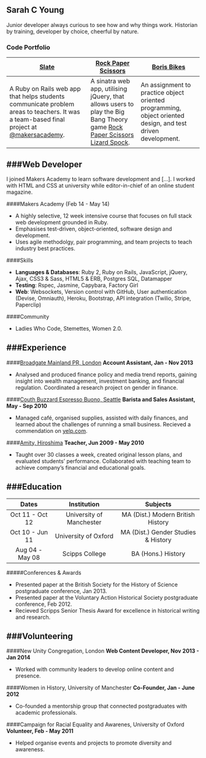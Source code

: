 ## Sarah C Young

Junior developer always curious to see how and why things work. Historian by training, developer by choice, cheerful by nature.

### Code Portfolio
| [Slate](https://github.com/slateapp/slate) | [Rock Paper Scissors](https://github.com/sarahseewhy/RockPaperScissors) | [Boris Bikes](https://github.com/sarahseewhy/boris-bike) |
|---|---|---|
| A Ruby on Rails web app that helps students communicate problem areas to teachers. It was a team-based final project at [@makersacademy](https://github.com/makersacademy).| A sinatra web app, utilising jQuery, that allows users to play the Big Bang Theory game [Rock Paper Scissors Lizard Spock](https://www.youtube.com/watch?v=iapcKVn7DdY). | An assignment to practice object oriented programming, object oriented design, and test driven development. |

###Web Developer
---------------
I joined Makers Academy to learn software development and [...]. I worked with HTML and CSS at university while editor-in-chief of an online student magazine.

####Makers Academy (Feb 14 - May 14)
* A highly selective, 12 week intensive course that focuses on full stack web development grounded in Ruby. 
* Emphasises test-driven, object-oriented, software design and development.
* Uses agile methodolgy, pair programming, and team projects to teach industry best practices.

####Skills
* __Languages & Databases__: Ruby 2, Ruby on Rails, JavaScript, jQuery, Ajax, CSS3 & Sass, HTML5 & ERB, Postgres SQL, Datamapper
* __Testing__: Rspec, Jasmine, Capybara, Factory Girl
* __Web__: Websockets, Version control with GitHub, User authentication (Devise, Omniauth), Heroku, Bootstrap, API integration (Twilio, Stripe, Paperclip) 

####Community
* Ladies Who Code, Stemettes, Women 2.0.

###Experience
-------------
####[Broadgate Mainland PR, London](http://www.broadgatemainland.com/)
**Account Assistant, Jan - Nov 2013**
- Analysed and produced finance policy and media trend reports, gaining insight into wealth management, investment banking, and financial regulation. Coordinated a research project on gender in finance.

####[Couth Buzzard Espresso Buono, Seattle](http://www.buonobuzzard.com/)
**Barista and Sales Assistant, May - Sep 2010**
- Managed café, organised supplies, assisted with daily finances, and learned about the challenges of running a small business. Recieved a commendation on [yelp.com](http://www.yelp.com/biz/couth-buzzard-books-espresso-buono-seattle?hrid=dT-iGObshU73djKTdC1uPw).

####[Amity, Hiroshima](http://www.amityteachers.com/)
**Teacher, Jun 2009 - May 2010**
- Taught over 30 classes a week, created original lesson plans, and evaluated students’ performance. Collaborated with teaching team to achieve company’s financial and educational goals.

###Education
------------
|       Dates       |        Institution         |            Subjects                   |
| :---------------: | :------------------------: | :-----------------------------------: | 
| Oct 11 - Oct 12   | University of Manchester   | MA (Dist.) Modern British History     | 
| Oct 10 - Jun 11   | University of Oxford       | MA (Dist.) Gender Studies & History   |
| Aug 04 - May 08   | Scipps College             | BA (Hons.) History

#####Conferences & Awards
- Presented paper at the British Society for the History of Science postgraduate conference, Jan 2013.
- Presented paper at the Voluntary Action Historical Society postgraduate conference, Feb 2012.
- Recieved Scripps Senior Thesis Award for excellence in historical writing and research.


###Volunteering
---------------
####New Unity Congregation, London
**Web Content Developer, Nov 2013 - Jan 2014**
- Worked with community leaders to develop online content and presence.

####Women in History, University of Manchester
**Co-Founder, Jan - June 2012**
- Co-founded a mentorship group that connected postgraduates with academic professionals.

####Campaign for Racial Equality and Awarenes, University of Oxford
**Volunteer, Feb - May 2011**
- Helped organise events and projects to promote diversity and awareness.